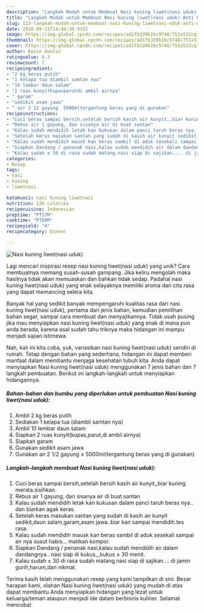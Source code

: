 ```yaml
---
description: "Langkah Mudah untuk Membuat Nasi kuning liwet(nasi uduk) Anti Gagal"
title: "Langkah Mudah untuk Membuat Nasi kuning liwet(nasi uduk) Anti Gagal"
slug: 113-langkah-mudah-untuk-membuat-nasi-kuning-liwetnasi-uduk-anti-gagal
date: 2020-09-15T14:44:30.915Z
image: https://img-global.cpcdn.com/recipes/ad1fb339b1bc9748/751x532cq70/nasi-kuning-liwetnasi-uduk-foto-resep-utama.jpg
thumbnail: https://img-global.cpcdn.com/recipes/ad1fb339b1bc9748/751x532cq70/nasi-kuning-liwetnasi-uduk-foto-resep-utama.jpg
cover: https://img-global.cpcdn.com/recipes/ad1fb339b1bc9748/751x532cq70/nasi-kuning-liwetnasi-uduk-foto-resep-utama.jpg
author: Kevin Austin
ratingvalue: 4.3
reviewcount: 7
recipeingredient:
- "2 kg beras putih"
- "1 kelapa tua diambil samtan nya"
- "10 lembar daun salam"
- "2 ruas kunyitkupasparutdi ambil airnya"
- " garam"
- "sedikit asam jawa"
- " air 2 12 gayung  5000mltergantung beras yang di gunakan"
recipeinstructions:
- "Cuci beras sampai bersih,setelah bersih kasih air kunyit,,biar kuning merata.sisihkan."
- "Rebus air 1 gayung, dan sisanya air di buat santan"
- "Kalau sudah mendidih letak kan kukusan dalam panci taruh beras nya.. dan biarkan agak keras."
- "Setelah keras masukan santan yang sudah di kasih air kunyit sedikit,daun salam,garam,asam jawa..biar kan sampai mendidih.tes rasa."
- "Kalau sudah mendidih mausk kan beras sambil di aduk sesekali sampai air nya susut habis... matikan kompor."
- "Siapkan Dandang / penanak nasi,kalau sudah mendidih air dalam dandangnya.. nasi siap di kukus,,,kukus ± 30 menit."
- "Kalau sudah ± 30 di rasa sudah matang.nasi siap di sajikan.... di jamin gurih,harum,dan nikmat."
categories:
- Resep
tags:
- nasi
- kuning
- liwetnasi

katakunci: nasi kuning liwetnasi 
nutrition: 126 calories
recipecuisine: Indonesian
preptime: "PT17M"
cooktime: "PT60M"
recipeyield: "4"
recipecategory: Dinner

---
```



![Nasi kuning liwet(nasi uduk)](https://img-global.cpcdn.com/recipes/ad1fb339b1bc9748/751x532cq70/nasi-kuning-liwetnasi-uduk-foto-resep-utama.jpg)

Lagi mencari inspirasi resep nasi kuning liwet(nasi uduk) yang unik? Cara membuatnya memang susah-susah gampang. Jika keliru mengolah maka hasilnya tidak akan memuaskan dan bahkan tidak sedap. Padahal nasi kuning liwet(nasi uduk) yang enak selayaknya memiliki aroma dan cita rasa yang dapat memancing selera kita.

Banyak hal yang sedikit banyak mempengaruhi kualitas rasa dari nasi kuning liwet(nasi uduk), pertama dari jenis bahan, kemudian pemilihan bahan segar, sampai cara membuat dan menyajikannya. Tidak usah pusing jika mau menyiapkan nasi kuning liwet(nasi uduk) yang enak di mana pun anda berada, karena asal sudah tahu triknya maka hidangan ini mampu menjadi sajian istimewa.




Nah, kali ini kita coba, yuk, variasikan nasi kuning liwet(nasi uduk) sendiri di rumah. Tetap dengan bahan yang sederhana, hidangan ini dapat memberi manfaat dalam membantu menjaga kesehatan tubuh kita. Anda dapat menyiapkan Nasi kuning liwet(nasi uduk) menggunakan 7 jenis bahan dan 7 langkah pembuatan. Berikut ini langkah-langkah untuk menyiapkan hidangannya.

<!--inarticleads1-->

##### Bahan-bahan dan bumbu yang diperlukan untuk pembuatan Nasi kuning liwet(nasi uduk):

1. Ambil 2 kg beras putih
1. Sediakan 1 kelapa tua (diambil samtan nya)
1. Ambil 10 lembar daun salam
1. Siapkan 2 ruas kunyit(kupas,parut,di ambil airnya)
1. Siapkan  garam
1. Gunakan sedikit asam jawa
1. Gunakan  air 2 1/2 gayung ± 5000ml(tergantung beras yang di gunakan)




<!--inarticleads2-->

##### Langkah-langkah membuat Nasi kuning liwet(nasi uduk):

1. Cuci beras sampai bersih,setelah bersih kasih air kunyit,,biar kuning merata.sisihkan.
1. Rebus air 1 gayung, dan sisanya air di buat santan
1. Kalau sudah mendidih letak kan kukusan dalam panci taruh beras nya.. dan biarkan agak keras.
1. Setelah keras masukan santan yang sudah di kasih air kunyit sedikit,daun salam,garam,asam jawa..biar kan sampai mendidih.tes rasa.
1. Kalau sudah mendidih mausk kan beras sambil di aduk sesekali sampai air nya susut habis... matikan kompor.
1. Siapkan Dandang / penanak nasi,kalau sudah mendidih air dalam dandangnya.. nasi siap di kukus,,,kukus ± 30 menit.
1. Kalau sudah ± 30 di rasa sudah matang.nasi siap di sajikan.... di jamin gurih,harum,dan nikmat.




Terima kasih telah menggunakan resep yang kami tampilkan di sini. Besar harapan kami, olahan Nasi kuning liwet(nasi uduk) yang mudah di atas dapat membantu Anda menyiapkan hidangan yang lezat untuk keluarga/teman ataupun menjadi ide dalam berbisnis kuliner. Selamat mencoba!
